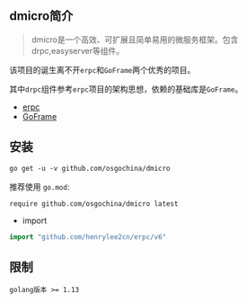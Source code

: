 ## dmicro简介

> dmicro是一个高效、可扩展且简单易用的微服务框架。包含drpc,easyserver等组件。

该项目的诞生离不开`erpc`和`GoFrame`两个优秀的项目。

其中`drpc`组件参考`erpc`项目的架构思想，依赖的基础库是`GoFrame`。

* [erpc](https://gitee.com/henrylee/erpc)
* [GoFrame](https://gitee.com/johng/gf)


## 安装

```html
go get -u -v github.com/osgochina/dmicro
```
推荐使用 `go.mod`:
```
require github.com/osgochina/dmicro latest
```

* import

```go
import "github.com/henrylee2cn/erpc/v6"
```

## 限制
```shell
golang版本 >= 1.13
```
